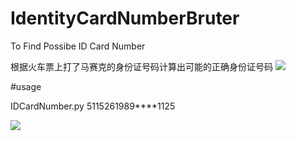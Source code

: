 # IdentityCardNumberBruter
To Find Possibe ID Card Number

根据火车票上打了马赛克的身份证号码计算出可能的正确身份证号码
![](http://i.imgur.com/WH6rN0p.jpg)


#usage

IDCardNumber.py 5115261989****1125

![](http://i.imgur.com/ZPmusFb.jpg)
